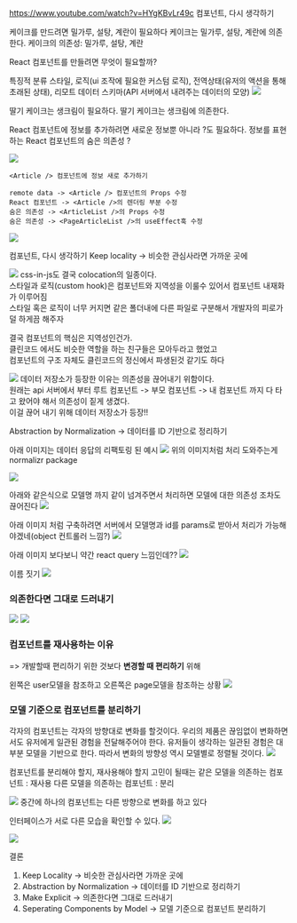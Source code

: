 https://www.youtube.com/watch?v=HYgKBvLr49c
컴포넌트, 다시 생각하기

케이크를 만드려면 밀가루, 설탕, 계란이 필요하다
케이크는 밀가루, 설탕, 계란에 의존한다.
케이크의 의존성: 밀가루, 설탕, 계란

React 컴포넌트를 만들려면 무엇이 필요할까? 

특징적 분류 
스타일, 
로직(ui 조작에 필요한 커스텀 로직), 
전역상태(유저의 액션을 통해 초래된 상태), 
리모트 데이터 스키마(API 서버에서 내려주는 데이터의 모양)
![](2022-01-21-16-58-50.png)

딸기 케이크는 생크림이 필요하다.
딸기 케이크는 생크림에 의존한다.

React 컴포넌트에 정보를 추가하려면 새로운 정보뿐 아니라 ?도 필요하다.
정보를 표현하는 React 컴포넌트의 숨은 의존성 ? 

![](2022-01-21-17-02-17.png)
```
<Article /> 컴포넌트에 정보 새로 추가하기

remote data -> <Article /> 컴포넌트의 Props 수정
React 컴포넌트 -> <Article />의 렌더링 부분 수정
숨은 의존성 -> <ArticleList />의 Props 수정
숨은 의존성 -> <PageArticleList />의 useEffect훅 수정
```

![](2022-01-21-17-06-01.png)


컴포넌트, 다시 생각하기 
Keep locality -> 비슷한 관심사라면 가까운 곳에

![](2022-01-21-17-08-45.png)
css-in-js도 결국 colocation의 일종이다.   
스타일과 로직(custom hook)은 컴포넌트와 지역성을 이룰수 있어서 컴포넌트 내재화가 이루어짐    
스타일 혹은 로직이 너무 커지면 같은 폴더내에 다른 파일로 구분해서 개발자의 피로가 덜 하게끔 해주자     

 
결국 컴포넌트의 핵심은 지역성인건가.    
클린코드 에서도 비슷한 역할을 하는 친구들은 모아두라고 했었고     
컴포넌트의 구조 자체도 클린코드의 정신에서 파생된것 같기도 하다   


![](2022-01-21-17-12-05.png)
데이터 저장소가 등장한 이유는 의존성을 끊어내기 위함이다.   
원래는 api 서버에서 부터 루트 컴포넌트 -> 부모 컴포넌트 -> 내 컴포넌트 까지 다 타고 왔어야 해서 의존성이 짙게 생겼다.    
이걸 끊어 내기 위해 데이터 저장소가 등장!!    

Abstraction by Normalization -> 데이터를 ID 기반으로 정리하기    

아래 이미지는 데이터 응답의 리팩토링 된 예시
![](2022-01-21-17-19-35.png)
위의 이미지처럼 처리 도와주는게 normalizr package

![](2022-01-21-17-23-37.png)

아래와 같은식으로 모델명 까지 같이 넘겨주면서 처리하면 모델에 대한 의존성 조차도 끊어진다
![](2022-01-21-17-25-00.png)

아래 이미지 처럼 구축하려면 서버에서 모델명과 id를 params로 받아서 처리가 가능해야겠네(object 컨트롤러 느낌?)
![](2022-01-21-17-26-14.png)

아래 이미지 보다보니 약간 react query 느낌인데??
![](2022-01-21-17-28-08.png)


이름 짓기
![](2022-01-21-17-29-43.png)

### 의존한다면 그대로 드러내기


![](2022-01-21-17-31-06.png)
![](2022-01-21-17-32-13.png)

### 컴포넌트를 재사용하는 이유
=> 개발할때 편리하기 위한 것보다 **변경할 때 편리하기** 위해

왼쪽은 user모델을 참조하고 오른쪽은 page모델을 참조하는 상황
![](2022-01-21-17-34-24.png)

### 모델 기준으로 컴포넌트를 분리하기

각자의 컴포넌트는 각자의 방향대로 변화를 할것이다.
우리의 제품은 끊임없이 변화하면서도 유저에게 일관된 경험을 전달해주어야 한다.
유저들이 생각하는 일관된 경험은 대부분 모델을 기반으로 한다.
따라서 변화의 방향성 역시 모델별로 정렬될 것이다.
![](2022-01-21-17-36-40.png)

컴포넌트를 분리해야 할지, 재사용해야 할지 고민이 될때는 
같은 모델을 의존하는 컴포넌트 : 재사용
다른 모델을 의존하는 컴포넌트 : 분리

![](2022-01-21-17-41-11.png)
중간에 하나의 컴포넌트는 다른 방향으로 변화를 하고 있다

인터페이스가 서로 다른 모습을 확인할 수 있다.
![](2022-01-21-17-42-17.png)

![](2022-01-21-17-42-49.png)


결론
1. Keep Locality -> 비슷한 관심사라면 가까운 곳에
2. Abstraction by Normalization -> 데이터를 ID 기반으로 정리하기
3. Make Explicit -> 의존한다면 그대로 드러내기
4. Seperating Components by Model -> 모델 기준으로 컴포넌트 분리하기


